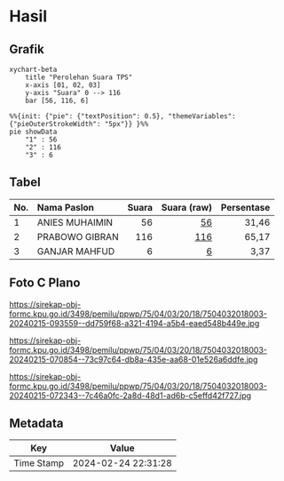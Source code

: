 # Hasil

## Grafik

```mermaid
xychart-beta
    title "Perolehan Suara TPS"
    x-axis [01, 02, 03]
    y-axis "Suara" 0 --> 116
    bar [56, 116, 6]
```

```mermaid
%%{init: {"pie": {"textPosition": 0.5}, "themeVariables": {"pieOuterStrokeWidth": "5px"}} }%%
pie showData
    "1" : 56
    "2" : 116
    "3" : 6
```

## Tabel

| No. | Nama Paslon    | Suara | Suara (raw) | Persentase |
|:--- |:-------------- | -----:| -----------:| ----------:|
| 1   | ANIES MUHAIMIN | 56    | [56][p-1]   | 31,46      |
| 2   | PRABOWO GIBRAN | 116   | [116][p-2]  | 65,17      |
| 3   | GANJAR MAHFUD  | 6     | [6][p-3]    | 3,37       |


[p-1]: https://github.com/gigit-pemilu/pemilu-2024-75-gorontalo/blob/main/pilpres/hitung-suara/sub/75-gorontalo/sub/04-pohuwato/sub/03-randangan/sub/2018-sidowonge/sub/003-tps/sub/paslon-1.txt
[p-2]: https://github.com/gigit-pemilu/pemilu-2024-75-gorontalo/blob/main/pilpres/hitung-suara/sub/75-gorontalo/sub/04-pohuwato/sub/03-randangan/sub/2018-sidowonge/sub/003-tps/sub/paslon-2.txt
[p-3]: https://github.com/gigit-pemilu/pemilu-2024-75-gorontalo/blob/main/pilpres/hitung-suara/sub/75-gorontalo/sub/04-pohuwato/sub/03-randangan/sub/2018-sidowonge/sub/003-tps/sub/paslon-3.txt

## Foto C Plano

https://sirekap-obj-formc.kpu.go.id/3498/pemilu/ppwp/75/04/03/20/18/7504032018003-20240215-093559--dd759f68-a321-4194-a5b4-eaed548b449e.jpg

https://sirekap-obj-formc.kpu.go.id/3498/pemilu/ppwp/75/04/03/20/18/7504032018003-20240215-070854--73c97c64-db8a-435e-aa68-01e526a6ddfe.jpg

https://sirekap-obj-formc.kpu.go.id/3498/pemilu/ppwp/75/04/03/20/18/7504032018003-20240215-072343--7c46a0fc-2a8d-48d1-ad6b-c5effd42f727.jpg


## Metadata

| Key        | Value               |
| ---------- | ------------------- |
| Time Stamp | 2024-02-24 22:31:28 |



